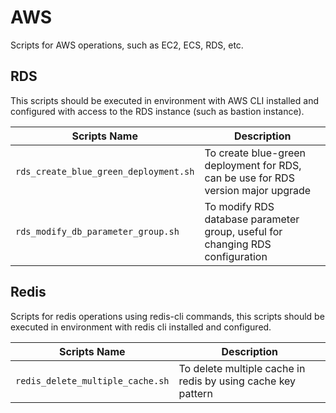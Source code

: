 # AWS

Scripts for AWS operations, such as EC2, ECS, RDS, etc.

## RDS

This scripts should be executed in environment with AWS CLI installed and configured with access to the RDS instance (such as bastion instance).

| Scripts Name                          | Description                                                                       |
|---------------------------------------|-----------------------------------------------------------------------------------|
| `rds_create_blue_green_deployment.sh` | To create blue-green deployment for RDS, can be use for RDS version major upgrade |
| `rds_modify_db_parameter_group.sh`    | To modify RDS database parameter group, useful for changing RDS configuration     |

## Redis

Scripts for redis operations using redis-cli commands, this scripts should be executed in environment with redis cli installed and configured.

| Scripts Name                     | Description                                                  |
|----------------------------------|--------------------------------------------------------------|
| `redis_delete_multiple_cache.sh` | To delete multiple cache in redis by using cache key pattern |
